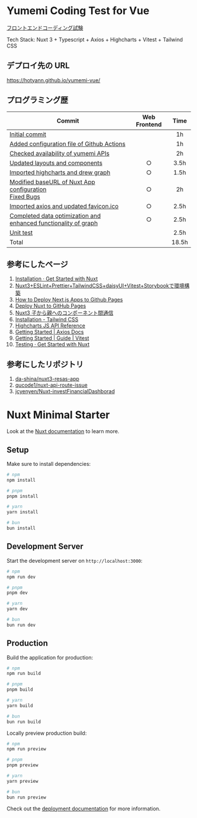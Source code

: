 # Yumemi Coding Test for Vue

[フロントエンドコーディング試験](https://yumemi.notion.site/0e9ef27b55704d7882aab55cc86c999d)

Tech Stack: Nuxt 3 + Typescript + Axios + Highcharts + Vitest + Tailwind CSS

## デプロイ先の URL

https://hotyann.github.io/yumemi-vue/

## プログラミング歴

| Commit                                                                                                                                                                                                                                      | Web Frontend | Time  |
| ------------------------------------------------------------------------------------------------------------------------------------------------------------------------------------------------------------------------------------------- | :----------: | :---: |
| [Initial commit](https://github.com/hotyann/yumemi-vue/commit/8221a59a79d8d824b9e68fbb9fd70611674069d8)                                                                                                                                     |              |  1h   |
| [Added configuration file of Github Actions](https://github.com/hotyann/yumemi-vue/commit/767c91a7c4930f14b7e044e1cbb7ca24b39c3664)                                                                                                         |              |  1h   |
| [Checked availability of yumemi APIs](https://github.com/hotyann/yumemi-vue/commit/ea1351a417ca81c2371353124a7fdc225d3f8d9c)                                                                                                                |              |  2h   |
| [Updated layouts and components](https://github.com/hotyann/yumemi-vue/commit/a2dcf117727b9ed9cb8e6e8215207da223d26e71)                                                                                                                     |      ○       | 3.5h  |
| [Imported highcharts and drew graph](https://github.com/hotyann/yumemi-vue/commit/df013ff1762354569d8356efecd97004e678c0bb)                                                                                                                 |      ○       | 1.5h  |
| [Modified baseURL of Nuxt App configuration](https://github.com/hotyann/yumemi-vue/commit/e594346cc07382a3a2800517dd11869ee2ed2ab3)<br/>[Fixed Bugs](https://github.com/hotyann/yumemi-vue/commit/575b3f225a3ddb06ca38c6e6499dc687b3489083) |      ○       |  2h   |
| [Imported axios and updated favicon.ico](https://github.com/hotyann/yumemi-vue/commit/ce782502821b2c93f6a33a5d51ce3f02fb993f7d)                                                                                                             |      ○       | 2.5h  |
| [Completed data optimization and enhanced functionality of graph](https://github.com/hotyann/yumemi-vue/commit/ac0b3dc50bfd7f94833ac1dc9fd69952ca4ec810)                                                                                    |      ○       | 2.5h  |
| [Unit test]()                                                                                                                                                                                                                               |              | 2.5h  |
| Total                                                                                                                                                                                                                                       |              | 18.5h |

## 参考にしたページ

1. [Installation · Get Started with Nuxt](https://nuxt.com/docs/getting-started/installation)
2. [Nuxt3+ESLint+Prettier+TailwindCSS+daisyUI+Vitest+Storybookで環境構築](https://zenn.dev/airrnot1106/articles/6f0bab59b9ffe4)
3. [How to Deploy Next.js Apps to Github Pages](https://www.freecodecamp.org/news/how-to-deploy-next-js-app-to-github-pages/)
4. [Deploy Nuxt to GitHub Pages](https://nuxt.com/deploy/github-pages)
5. [Nuxt3 子から親へのコンポーネント間通信](https://zenn.dev/hisann/articles/5ad7287b652c02)
6. [Installation - Tailwind CSS](https://tailwindcss.com/docs/installation)
7. [Highcharts JS API Reference](https://api.highcharts.com/highcharts/)
8. [Getting Started | Axios Docs](https://axios-http.com/docs/intro)
9. [Getting Started | Guide | Vitest](https://vitest.dev/guide/)
10. [Testing · Get Started with Nuxt](https://nuxt.com/docs/getting-started/testing)

## 参考にしたリポジトリ

1. [da-shina/nuxt3-resas-app](https://github.com/da-shina/nuxt3-resas-app)
2. [qucode1/nuxt-api-route-issue](https://github.com/qucode1/nuxt-api-route-issue)
3. [jcyenyen/Nuxt-investFinancialDashborad](https://github.com/jcyenyen/Nuxt-investFinancialDashborad)

# Nuxt Minimal Starter

Look at the [Nuxt documentation](https://nuxt.com/docs/getting-started/introduction) to learn more.

## Setup

Make sure to install dependencies:

```bash
# npm
npm install

# pnpm
pnpm install

# yarn
yarn install

# bun
bun install
```

## Development Server

Start the development server on `http://localhost:3000`:

```bash
# npm
npm run dev

# pnpm
pnpm dev

# yarn
yarn dev

# bun
bun run dev
```

## Production

Build the application for production:

```bash
# npm
npm run build

# pnpm
pnpm build

# yarn
yarn build

# bun
bun run build
```

Locally preview production build:

```bash
# npm
npm run preview

# pnpm
pnpm preview

# yarn
yarn preview

# bun
bun run preview
```

Check out the [deployment documentation](https://nuxt.com/docs/getting-started/deployment) for more information.
